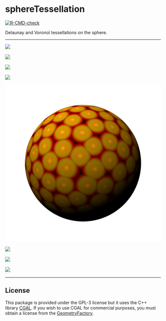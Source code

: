 # sphereTessellation

<!-- badges: start -->
[![R-CMD-check](https://github.com/stla/sphereTessellation/actions/workflows/R-CMD-check.yaml/badge.svg)](https://github.com/stla/sphereTessellation/actions/workflows/R-CMD-check.yaml)
<!-- badges: end -->

Delaunay and Voronoï tessellations on the sphere.

___

![](https://raw.githubusercontent.com/stla/sphereTessellation/main/inst/gifs/voronoi_spherical-gray01.gif)

![](https://raw.githubusercontent.com/stla/sphereTessellation/main/inst/gifs/voronoi_spherical-fibonacci01.gif)

![](https://raw.githubusercontent.com/stla/sphereTessellation/main/inst/gifs/voronoi_spherical-fibonacci02.gif)

![](https://raw.githubusercontent.com/stla/sphereTessellation/main/inst/gifs/voronoi_spherical-fibonacci-klingon.gif)

![](https://raw.githubusercontent.com/stla/sphereTessellation/main/inst/gifs/voronoi_spherical-fibonacci-animated-klingon.gif)

![](https://raw.githubusercontent.com/stla/sphereTessellation/main/inst/gifs/delaunay_spherical-icosphere-klingon.gif)

![](https://raw.githubusercontent.com/stla/sphereTessellation/main/inst/gifs/delaunay_spherical-septuaginta01.gif)

![](https://raw.githubusercontent.com/stla/sphereTessellation/main/inst/gifs/delaunay_spherical-loxodrome01.gif)

___

## License

This package is provided under the GPL-3 license but it uses the C++ library 
[CGAL](https://www.cgal.org/). If you wish to use CGAL for commercial purposes, 
you must obtain a license from the [GeometryFactory](https://geometryfactory.com).

